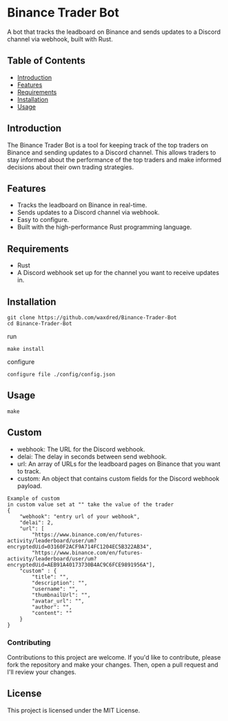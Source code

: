 # Binance Trader Bot
A bot that tracks the leadboard on Binance and sends updates to a Discord channel via webhook, built with Rust.

## Table of Contents
- [Introduction](#Introduction)
- [Features](#Features)
- [Requirements](#Requirements)
- [Installation](#Installation)
- [Usage](#Usage)

## Introduction
The Binance Trader Bot is a tool for keeping track of the top traders on Binance and sending updates to a Discord channel. This allows traders to stay informed about the performance of the top traders and make informed decisions about their own trading strategies.

## Features
- Tracks the leadboard on Binance in real-time.
- Sends updates to a Discord channel via webhook.
- Easy to configure.
- Built with the high-performance Rust programming language.

## Requirements
- Rust
- A Discord webhook set up for the channel you want to receive updates in.

## Installation
```
git clone https://github.com/waxdred/Binance-Trader-Bot
cd Binance-Trader-Bot
```
run
```
make install
```
configure
```
configure file ./config/config.json
```

## Usage
```
make
```

## Custom
- webhook: The URL for the Discord webhook.
- delai: The delay in seconds between send webhook.
- url: An array of URLs for the leadboard pages on Binance that you want to track.
- custom: An object that contains custom fields for the Discord webhook payload.
```
Example of custom
in custom value set at "" take the value of the trader
{
    "webhook": "entry url of your webhook",
    "delai": 2,
    "url": [
        "https://www.binance.com/en/futures-activity/leaderboard/user/um?encryptedUid=03160F2ACF9A714FC1204EC5B322AB34",
        "https://www.binance.com/en/futures-activity/leaderboard/user/um?encryptedUid=AEB91A40173730B4AC9C6FCE9891956A"],
    "custom" : {
        "title": "",
        "description": "",
        "username": "",
        "thumbnailUrl": "",
        "avatar_url": "",
        "author": "",
        "content": ""
    }
}
```

### Contributing
Contributions to this project are welcome. If you'd like to contribute, please fork the repository and make your changes. Then, open a pull request and I'll review your changes.

## License
This project is licensed under the MIT License.

